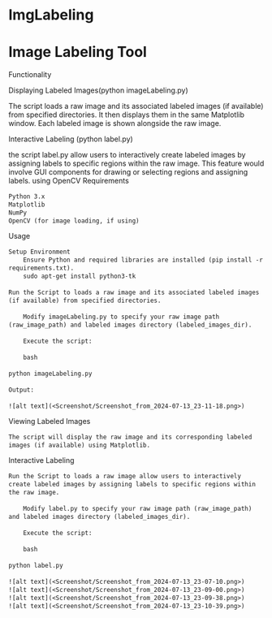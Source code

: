 # ImgLabeling

# Image Labeling Tool

Functionality

Displaying Labeled Images(python imageLabeling.py)

The script loads a raw image and its associated labeled images (if available) from specified directories. It then displays them in the same Matplotlib window. Each labeled image is shown alongside the raw image.

Interactive Labeling (python label.py)

the script label.py allow users to interactively create labeled images by assigning labels to specific regions within the raw image. This feature would involve GUI components for drawing or selecting regions and assigning labels. using OpenCV
Requirements

    Python 3.x
    Matplotlib
    NumPy
    OpenCV (for image loading, if using)

Usage

    Setup Environment
        Ensure Python and required libraries are installed (pip install -r requirements.txt).
        sudo apt-get install python3-tk

    Run the Script to loads a raw image and its associated labeled images (if available) from specified directories.

        Modify imageLabeling.py to specify your raw image path (raw_image_path) and labeled images directory (labeled_images_dir).

        Execute the script:

        bash

    python imageLabeling.py

    Output:

    ![alt text](<Screenshot/Screenshot_from_2024-07-13_23-11-18.png>)

Viewing Labeled Images

    The script will display the raw image and its corresponding labeled images (if available) using Matplotlib.

Interactive Labeling

    Run the Script to loads a raw image allow users to interactively create labeled images by assigning labels to specific regions within the raw image.

        Modify label.py to specify your raw image path (raw_image_path) and labeled images directory (labeled_images_dir).

        Execute the script:

        bash

    python label.py

    ![alt text](<Screenshot/Screenshot_from_2024-07-13_23-07-10.png>)
    ![alt text](<Screenshot/Screenshot_from_2024-07-13_23-09-00.png>)
    ![alt text](<Screenshot/Screenshot_from_2024-07-13_23-09-38.png>)
    ![alt text](<Screenshot/Screenshot_from_2024-07-13_23-10-39.png>)